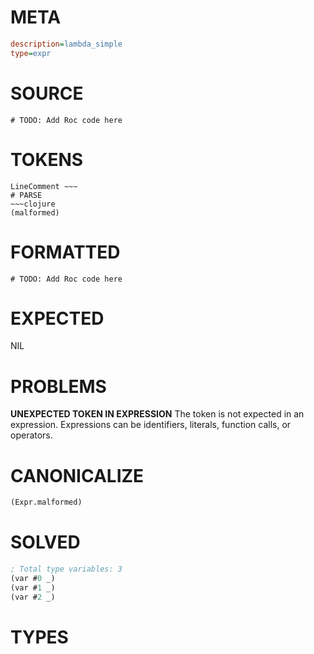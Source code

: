 # META
~~~ini
description=lambda_simple
type=expr
~~~
# SOURCE
~~~roc
# TODO: Add Roc code here
~~~
# TOKENS
~~~text
LineComment ~~~
# PARSE
~~~clojure
(malformed)
~~~
# FORMATTED
~~~roc
# TODO: Add Roc code here
~~~
# EXPECTED
NIL
# PROBLEMS
**UNEXPECTED TOKEN IN EXPRESSION**
The token **<unknown>** is not expected in an expression.
Expressions can be identifiers, literals, function calls, or operators.



# CANONICALIZE
~~~clojure
(Expr.malformed)
~~~
# SOLVED
~~~clojure
; Total type variables: 3
(var #0 _)
(var #1 _)
(var #2 _)
~~~
# TYPES
~~~roc
~~~
